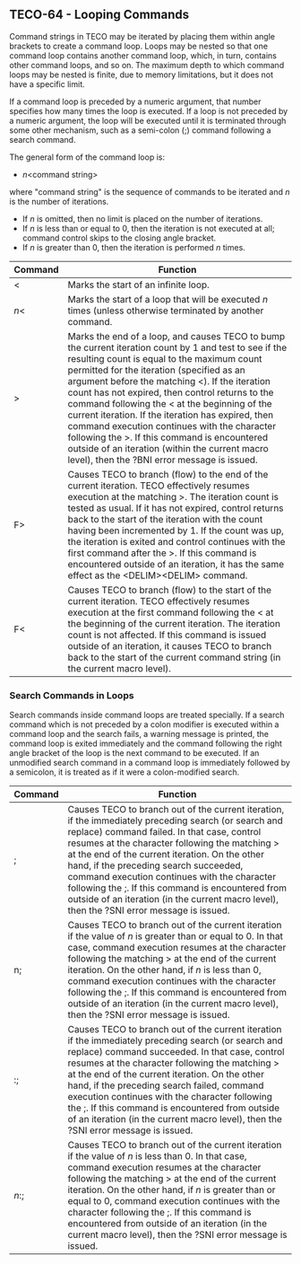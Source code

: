 ## TECO-64 - Looping Commands

Command strings in TECO may be iterated by placing them within angle
brackets to create a command loop. Loops may be nested so that one command
loop contains another command loop, which, in turn, contains other command
loops, and so on. The maximum depth to which command loops may be nested
is finite, due to memory limitations, but it does not have a specific limit.

If a command loop is preceded by a numeric argument, that number specifies
how many times the loop is executed. If a loop is not preceded by a
numeric argument, the loop will be executed until it is terminated
through some other mechanism, such as a semi-colon (;) command
following a search command.

The general form of the command loop is:

- *n*\<command string\>

where "command string" is the sequence of commands to be iterated and *n* is
the number of iterations.

- If *n* is omitted, then no limit is placed on the number of iterations.
- If *n* is less than or equal to 0, then the iteration is not executed at all; command control skips to the closing angle bracket.
- If *n* is greater than 0, then the iteration is performed *n* times.

| Command | Function |
| ------- | -------- |
| \< | Marks the start of an infinite loop. |
| *n*\< | Marks the start of a loop that will be executed *n* times (unless otherwise terminated by another command. |
| \> | Marks the end of a loop, and causes TECO to bump the current iteration count by 1 and test to see if the resulting count is equal to the maximum count permitted for the iteration (specified as an argument before the matching \<). If the iteration count has not expired, then control returns to the command following the \< at the beginning of the current iteration. If the iteration has expired, then command execution continues with the character following the \>. If this command is encountered outside of an iteration (within the current macro level), then the ?BNI error message is issued. |
| F\> | Causes TECO to branch (flow) to the end of the current iteration. TECO effectively resumes execution at the matching \>. The iteration count is tested as usual. If it has not expired, control returns back to the start of the iteration with the count having been incremented by 1. If the count was up, the iteration is exited and control continues with the first command after the \>. If this command is encountered outside of an iteration, it has the same effect as the \<DELIM\>\<DELIM\> command. |
| F\< | Causes TECO to branch (flow) to the start of the current iteration. TECO effectively resumes execution at the first command following the \< at the beginning of the current iteration. The iteration count is not affected. If this command is issued outside of an iteration, it causes TECO to branch back to the start of the current command string (in the current macro level). |

### Search Commands in Loops

Search commands inside command loops are treated specially. If a search
command which is not preceded by a colon modifier is executed within a
command loop and the search fails, a warning message is printed,
the command loop is exited immediately and the command following the
right angle bracket of the loop is the next command to be executed. If
an unmodified search command in a command loop is immediately followed
by a semicolon, it is treated as if it were a colon-modified search.

| Command | Function |
| ------- | -------- |
| \; | Causes TECO to branch out of the current iteration, if the immediately preceding search (or search and replace) command failed. In that case, control resumes at the character following the matching \> at the end of the current iteration. On the other hand, if the preceding search succeeded, command execution continues with the character following the ;. If this command is encountered from outside of an iteration (in the current macro level), then the ?SNI error message is issued. |
| n; | Causes TECO to branch out of the current iteration if the value of *n* is greater than or equal to 0. In that case, command execution resumes at the character following the matching \> at the end of the current iteration. On the other hand, if *n* is less than 0, command execution continues with the character following the ;. If this command is encountered from outside of an iteration (in the current macro level), then the ?SNI error message is issued. |
| :; | Causes TECO to branch out of the current iteration if the immediately preceding search (or search and replace) command succeeded. In that case, control resumes at the character following the matching \> at the end of the current iteration. On the other hand, if the preceding search failed, command execution continues with the character following the ;. If this command is encountered from outside of an iteration (in the current macro level), then the ?SNI error message is issued. |
| *n*:; | Causes TECO to branch out of the current iteration if the value of *n* is less than 0. In that case, command execution resumes at the character following the matching \> at the end of the current iteration. On the other hand, if *n* is greater than or equal to 0, command execution continues with the character following the ;. If this command is encountered from outside of an iteration (in the current macro level), then the ?SNI error message is issued. |


